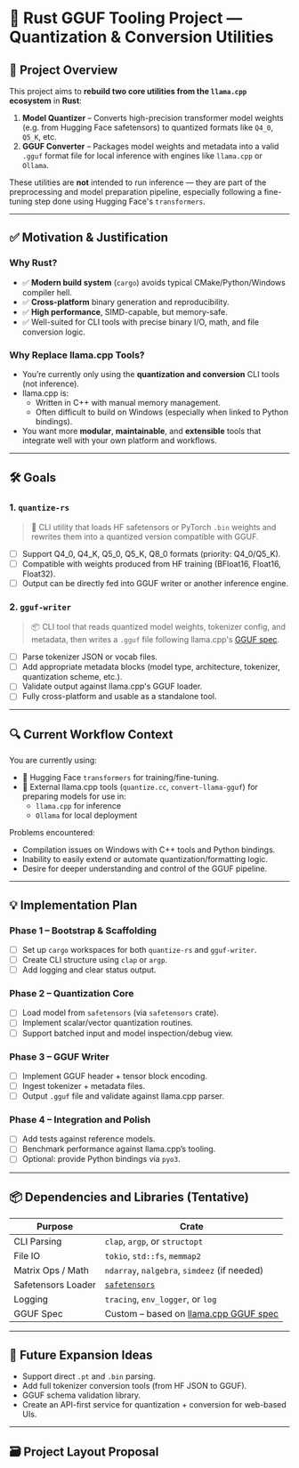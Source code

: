 # 🦙 Rust GGUF Tooling Project — Quantization & Conversion Utilities

## 📌 Project Overview

This project aims to **rebuild two core utilities from the `llama.cpp` ecosystem** in **Rust**:

1. **Model Quantizer** – Converts high-precision transformer model weights (e.g. from Hugging Face safetensors) to quantized formats like `Q4_0`, `Q5_K`, etc.
2. **GGUF Converter** – Packages model weights and metadata into a valid `.gguf` format file for local inference with engines like `llama.cpp` or `Ollama`.

These utilities are **not** intended to run inference — they are part of the preprocessing and model preparation pipeline, especially following a fine-tuning step done using Hugging Face's `transformers`.

---

## ✅ Motivation & Justification

### Why Rust?

- ✅ **Modern build system** (`cargo`) avoids typical CMake/Python/Windows compiler hell.
- ✅ **Cross-platform** binary generation and reproducibility.
- ✅ **High performance**, SIMD-capable, but memory-safe.
- ✅ Well-suited for CLI tools with precise binary I/O, math, and file conversion logic.

### Why Replace llama.cpp Tools?

- You’re currently only using the **quantization and conversion** CLI tools (not inference).
- llama.cpp is:
  - Written in C++ with manual memory management.
  - Often difficult to build on Windows (especially when linked to Python bindings).
- You want more **modular**, **maintainable**, and **extensible** tools that integrate well with your own platform and workflows.

---

## 🛠 Goals

### 1. `quantize-rs`

> 🧠 CLI utility that loads HF safetensors or PyTorch `.bin` weights and rewrites them into a quantized version compatible with GGUF.

- [ ] Support Q4_0, Q4_K, Q5_0, Q5_K, Q8_0 formats (priority: Q4_0/Q5_K).
- [ ] Compatible with weights produced from HF training (BFloat16, Float16, Float32).
- [ ] Output can be directly fed into GGUF writer or another inference engine.

### 2. `gguf-writer`

> 📦 CLI tool that reads quantized model weights, tokenizer config, and metadata, then writes a `.gguf` file following llama.cpp's [GGUF spec](https://github.com/ggerganov/llama.cpp/blob/master/docs/gguf.md).

- [ ] Parse tokenizer JSON or vocab files.
- [ ] Add appropriate metadata blocks (model type, architecture, tokenizer, quantization scheme, etc.).
- [ ] Validate output against llama.cpp's GGUF loader.
- [ ] Fully cross-platform and usable as a standalone tool.

---

## 🔍 Current Workflow Context

You are currently using:

- 🧠 Hugging Face `transformers` for training/fine-tuning.
- 🧪 External llama.cpp tools (`quantize.cc`, `convert-llama-gguf`) for preparing models for use in:
  - `llama.cpp` for inference
  - `Ollama` for local deployment

Problems encountered:

- Compilation issues on Windows with C++ tools and Python bindings.
- Inability to easily extend or automate quantization/formatting logic.
- Desire for deeper understanding and control of the GGUF pipeline.

---

## 💡 Implementation Plan

### Phase 1 – Bootstrap & Scaffolding

- [ ] Set up `cargo` workspaces for both `quantize-rs` and `gguf-writer`.
- [ ] Create CLI structure using `clap` or `argp`.
- [ ] Add logging and clear status output.

### Phase 2 – Quantization Core

- [ ] Load model from `safetensors` (via `safetensors` crate).
- [ ] Implement scalar/vector quantization routines.
- [ ] Support batched input and model inspection/debug view.

### Phase 3 – GGUF Writer

- [ ] Implement GGUF header + tensor block encoding.
- [ ] Ingest tokenizer + metadata files.
- [ ] Output `.gguf` file and validate against llama.cpp parser.

### Phase 4 – Integration and Polish

- [ ] Add tests against reference models.
- [ ] Benchmark performance against llama.cpp’s tooling.
- [ ] Optional: provide Python bindings via `pyo3`.

---

## 📦 Dependencies and Libraries (Tentative)

| Purpose            | Crate                                                                                                    |
| ------------------ | -------------------------------------------------------------------------------------------------------- |
| CLI Parsing        | `clap`, `argp`, or `structopt`                                                                           |
| File IO            | `tokio`, `std::fs`, `memmap2`                                                                            |
| Matrix Ops / Math  | `ndarray`, `nalgebra`, `simdeez` (if needed)                                                             |
| Safetensors Loader | [`safetensors`](https://crates.io/crates/safetensors)                                                    |
| Logging            | `tracing`, `env_logger`, or `log`                                                                        |
| GGUF Spec          | Custom – based on [llama.cpp GGUF spec](https://github.com/ggerganov/llama.cpp/blob/master/docs/gguf.md) |

---

## 🧠 Future Expansion Ideas

- Support direct `.pt` and `.bin` parsing.
- Add full tokenizer conversion tools (from HF JSON to GGUF).
- GGUF schema validation library.
- Create an API-first service for quantization + conversion for web-based UIs.

---

## 🗃️ Project Layout Proposal
